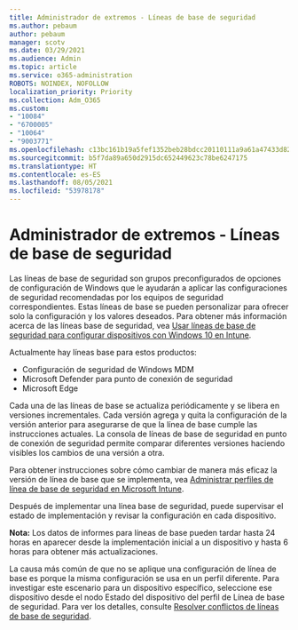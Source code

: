 ```yaml
---
title: Administrador de extremos - Líneas de base de seguridad
ms.author: pebaum
author: pebaum
manager: scotv
ms.date: 03/29/2021
ms.audience: Admin
ms.topic: article
ms.service: o365-administration
ROBOTS: NOINDEX, NOFOLLOW
localization_priority: Priority
ms.collection: Adm_O365
ms.custom:
- "10084"
- "6700005"
- "10064"
- "9003771"
ms.openlocfilehash: c13bc161b19a5fef1352beb28bdcc20110111a9a61a47433d82e1e69aff7f88d
ms.sourcegitcommit: b5f7da89a650d2915dc652449623c78be6247175
ms.translationtype: HT
ms.contentlocale: es-ES
ms.lasthandoff: 08/05/2021
ms.locfileid: "53978178"
---
```

# <a name="endpoint-manager---security-baselines"></a>Administrador de extremos - Líneas de base de seguridad

Las líneas de base de seguridad son grupos preconfigurados de opciones de configuración de Windows que le ayudarán a aplicar las configuraciones de seguridad recomendadas por los equipos de seguridad correspondientes. Estas líneas de base se pueden personalizar para ofrecer solo la configuración y los valores deseados. Para obtener más información acerca de las líneas base de seguridad, vea [Usar líneas de base de seguridad para configurar dispositivos con Windows 10 en Intune](https://docs.microsoft.com/mem/intune/protect/security-baselines).

Actualmente hay líneas base para estos productos:

- Configuración de seguridad de Windows MDM
- Microsoft Defender para punto de conexión de seguridad
- Microsoft Edge

Cada una de las líneas de base se actualiza periódicamente y se libera en versiones incrementales. Cada versión agrega y quita la configuración de la versión anterior para asegurarse de que la línea de base cumple las instrucciones actuales. La consola de líneas de base de seguridad en punto de conexión de seguridad permite comparar diferentes versiones haciendo visibles los cambios de una versión a otra.

Para obtener instrucciones sobre cómo cambiar de manera más eficaz la versión de línea de base que se implementa, vea [Administrar perfiles de línea de base de seguridad en Microsoft Intune](https://docs.microsoft.com/mem/intune/protect/security-baselines-configure).

Después de implementar una línea base de seguridad, puede supervisar el estado de implementación y revisar la configuración en cada dispositivo.

**Nota:** Los datos de informes para líneas de base pueden tardar hasta 24 horas en aparecer desde la implementación inicial a un dispositivo y hasta 6 horas para obtener más actualizaciones. 

La causa más común de que no se aplique una configuración de línea de base es porque la misma configuración se usa en un perfil diferente. Para investigar este escenario para un dispositivo específico, seleccione ese dispositivo desde el nodo Estado del dispositivo del perfil de Línea de base de seguridad. Para ver los detalles, consulte [Resolver conflictos de líneas de base de seguridad](https://docs.microsoft.com/mem/intune/protect/security-baselines-monitor#resolve-conflicts-for-security-baselines).